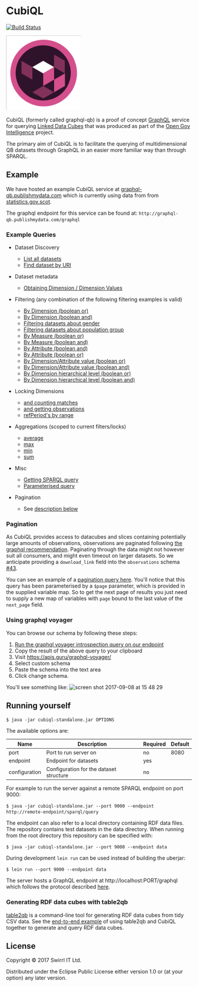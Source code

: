# CubiQL

[![Build Status](https://travis-ci.org/Swirrl/cubiql.svg?branch=master)](https://travis-ci.org/Swirrl/cubiql)

![CubiQL](https://github.com/Swirrl/cubiql/blob/master/doc/ogi-cubiql.png "CubiQL")

CubiQL (formerly called graphql-qb) is a proof of concept [GraphQL](http://graphql.org/) service for querying [Linked Data Cubes](https://www.w3.org/TR/vocab-data-cube/) that was produced as part of the [Open Gov Intelligence](http://www.opengovintelligence.eu/) project.

The primary aim of CubiQL is to facilitate the querying of
multidimensional QB datasets through GraphQL in an easier more familiar
way than through SPARQL.

## Example

We have hosted an example CubiQL service
at
[graphql-qb.publishmydata.com](http://graphql-qb.publishmydata.com/)
which is currently using data from 
from [statistics.gov.scot](http://statistics.gov.scot/).

The graphql endpoint for this service can be found at: `http://graphql-qb.publishmydata.com/graphql`

### Example Queries

- Dataset Discovery
  - [List all datasets](http://graphql-qb.publishmydata.com/index.html?query=%7Bcubiql%7B%0A%20%20datasets%20%7B%0A%20%20%20%20uri%0A%20%20%20%20title%0A%20%20%20%20description%0A%20%20%7D%20%0A%7D%7D)
  - [Find dataset by URI](http://graphql-qb.publishmydata.com/index.html?query=%7Bcubiql%7B%0A%20%20datasets(uri%3A%22http%3A%2F%2Fstatistics.gov.scot%2Fdata%2Fearnings%22)%20%7B%0A%20%20%20%20description%0A%20%20%20%20schema%0A%20%20%20%20title%0A%20%20%20%20uri%0A%20%20%7D%0A%7D%7D)
- Dataset metadata
  - [Obtaining Dimension / Dimension Values](http://graphql-qb.publishmydata.com/index.html?query=%7Bcubiql%7B%0A%20%20dataset_earnings%20%7B%0A%20%20%20%20title%0A%20%20%20%20description%0A%20%20%20%20dimensions%20%7B%0A%20%20%20%20%20%20uri%0A%20%20%20%20%20%20values%20%7B%0A%20%20%20%20%20%20%20%20...%20on%20resource%20%7B%0A%20%20%20%20%20%20%20%20%20%20label%0A%20%20%20%20%20%20%20%20%20%20uri%0A%20%20%20%20%20%20%20%20%7D%0A%20%20%20%20%20%20%20%20...%20on%20enum_dim_value%20%7B%0A%20%20%20%20%20%20%20%20%20%20enum_name%0A%20%20%20%20%20%20%20%20%7D%0A%20%20%20%20%20%20%7D%0A%20%20%20%20%7D%0A%20%20%7D%0A%7D%7D)
- Filtering (any combination of the following filtering examples is valid)
  - [By Dimension (boolean or)](http://graphql-qb.publishmydata.com/index.html?query=%7Bcubiql%7B%0A%20datasets(dimensions%3A%20%7Bor%3A%20%5B"http%3A%2F%2Fstatistics.gov.scot%2Fdef%2Fdimension%2Fgender"%2C%20%0A%20"http%3A%2F%2Fstatistics.gov.scot%2Fdef%2Fdimension%2FpopulationGroup"%5D%7D)%20%7B%0A%20title%0A%20description%0A%20uri%0A%20%7D%0A%7D%7D%0A)
  - [By Dimension (boolean and)](http://graphql-qb.publishmydata.com/index.html?query=%7Bcubiql%7B%0A%20datasets(dimensions%3A%7Band%3A%5B"http%3A%2F%2Fstatistics.gov.scot%2Fdef%2Fdimension%2Fgender"%20"http%3A%2F%2Fstatistics.gov.scot%2Fdef%2Fdimension%2Fage"%5D%7D)%20%7B%0A%20%20uri%0A%20%20title%0A%20%20description%0A%20%7D%0A%7D%0A%7D%0A)
  - [Filtering datasets about gender](http://graphql-qb.publishmydata.com/index.html?query=%7Bcubiql%7B%0A%20%20datasets(dimensions%3A%7Band%3A%5B"http%3A%2F%2Fstatistics.gov.scot%2Fdef%2Fdimension%2Fgender"%5D%7D)%20%7B%0A%20%20%20%20uri%0A%20%20%20%20title%0A%20%20%7D%0A%7D%7D) 
  - [Filtering datasets about population group](http://graphql-qb.publishmydata.com/index.html?query=%7Bcubiql%7B%0A%20%20datasets(dimensions%3A%7Band%3A%5B"http%3A%2F%2Fstatistics.gov.scot%2Fdef%2Fdimension%2FpopulationGroup"%5D%7D)%20%7B%0A%20%20%20%20uri%0A%20%20%20%20title%0A%20%20%7D%0A%7D%7D)
  - [By Measure (boolean or)](http://graphql-qb.publishmydata.com/index.html?query=%7Bcubiql%7B%20datasets(measures%3A%20%7B%0A%20%20%20%20%20%20%20%20%20%20%20%20or%3A%20%5B"http%3A%2F%2Fstatistics.gov.scot%2Fdef%2Fmeasure-properties%2Fmedian"%20%0A%20%20%20%20%20%20%20%20%20%20%20%20%20%20%09%20"http%3A%2F%2Fstatistics.gov.scot%2Fdef%2Fmeasure-properties%2Fmean"%5D%7D%0A%09)%20%7B%0A%20%20title%0A%20%20description%0A%20%20uri%0A%20%20%7D%7D%7D)
  - [By Measure (boolean and)](http://graphql-qb.publishmydata.com/index.html?query=%7Bcubiql%7B%20datasets(measures%3A%20%7B%0A%20%20%20%20%20%20%20%20%20%20%20%20and%3A%20%5B"http%3A%2F%2Fstatistics.gov.scot%2Fdef%2Fmeasure-properties%2Fmedian"%20%0A%20%20%20%20%20%20%20%20%20%20%20%20%20%20%09%20"http%3A%2F%2Fstatistics.gov.scot%2Fdef%2Fmeasure-properties%2Fmean"%5D%7D%0A%09)%20%7B%0A%20%20title%0A%20%20description%0A%20%20uri%0A%20%20%7D%7D%7D)
  - [By Attribute (boolean and)](http://graphql-qb.publishmydata.com/index.html?query=%7Bcubiql%7B%20datasets(attributes%3A%20%7B%0A%20%20%20%20%20%20%20%20%20%20%20%20and%3A%20%5B"http%3A%2F%2Fpurl.org%2Flinked-data%2Fsdmx%2F2009%2Fattribute%23unitMeasure"%5D%7D)%20%20%7B%0A%20%20title%0A%20%20description%0A%20%20uri%0A%20%20%7D%7D%7D)
  - [By Attribute (boolean or)](http://graphql-qb.publishmydata.com/index.html?query=%7Bcubiql%7B%20datasets(attributes%3A%20%7B%0A%20%20%20%20%20%20%20%20%20%20%20%20or%3A%20%5B"http%3A%2F%2Fpurl.org%2Flinked-data%2Fsdmx%2F2009%2Fattribute%23unitMeasure"%5D%7D)%20%20%7B%0A%20%20title%0A%20%20description%0A%20%20uri%0A%20%20%7D%7D%7D)
  - [By Dimension/Attribute value (boolean or)](http://graphql-qb.publishmydata.com/index.html?query=%7Bcubiql%7Bdatasets%20(componentValue%3A%7B%20%20%20%20%20%20%20%20%20%20%20%20%20%20%20%20%20%20%20%0A%09%09%20or%3A%5B%7Bcomponent%3A"http%3A%2F%2Fpurl.org%2Flinked-data%2Fsdmx%2F2009%2Fdimension%23refPeriod"%20%20%20%0A%20%20%20%20%20%20%20%20%20%20%20%20%20%20%20%20%20%20%20%20%20%20values%3A%5B"http%3A%2F%2Freference.data.gov.uk%2Fid%2Fquarter%2F2012-Q1"%2C%0A%20%20%20%20%20%20%20%20%20%20%20%20%20%20%20%20%20%20%20%20%20%20"http%3A%2F%2Freference.data.gov.uk%2Fid%2Fquarter%2F2013-Q1"%5D%7D%5D%7D)%20%7B%0A%20%20title%20%0A%20%20description%0A%20%20uri%0A%20%20%7D%7D%7D)
  - [By Dimension/Attribute value (boolean and)](http://graphql-qb.publishmydata.com/index.html?query=%7Bcubiql%7Bdatasets%20(componentValue%3A%7B%20%20%20%20%20%20%20%20%20%20%20%20%20%20%20%20%20%20%20%0A%09%09%20and%3A%5B%7Bcomponent%3A"http%3A%2F%2Fpurl.org%2Flinked-data%2Fsdmx%2F2009%2Fdimension%23refPeriod"%20%20%20%0A%20%20%20%20%20%20%20%20%20%20%20%20%20%20%20%20%20%20%20%20%20%20values%3A%5B"http%3A%2F%2Freference.data.gov.uk%2Fid%2Fquarter%2F2012-Q1"%2C%0A%20%20%20%20%20%20%20%20%20%20%20%20%20%20%20%20%20%20%20%20%20%20"http%3A%2F%2Freference.data.gov.uk%2Fid%2Fquarter%2F2013-Q1"%5D%7D%5D%7D)%20%7B%0A%20%20title%20%0A%20%20description%0A%20%20uri%0A%20%20%7D%7D%7D)
  - [By Dimension hierarchical level (boolean or)](http://graphql-qb.publishmydata.com/index.html?query=%7Bcubiql%7Bdatasets(componentValue%3A%20%7B%0A%20%20or%3A%20%5B%7Bcomponent%3A%20"http%3A%2F%2Fpurl.org%2Flinked-data%2Fsdmx%2F2009%2Fdimension%23refArea"%2C%0A%20%20%20%20%20%20%20%20levels%3A%20%5B"http%3A%2F%2Fstatistics.gov.scot%2Fdef%2Ffoi%2Fcollection%2Fcountries"%2C%20%0A%20%20%20%20%20%20%20%20%20%20%20%20%20%20%20%20%20"http%3A%2F%2Fstatistics.gov.scot%2Fdef%2Ffoi%2Fcollection%2Fcouncil-areas"%5D%7D%5D%7D)%20%7B%0A%20%20%20%20title%0A%20%20%20%20description%0A%20%20%20%20uri%0A%20%20%7D%0A%7D%7D)
  - [By Dimension hierarchical level (boolean and)](http://graphql-qb.publishmydata.com/index.html?query=%7Bcubiql%7Bdatasets(componentValue%3A%20%7B%0A%20%20and%3A%20%5B%7Bcomponent%3A%20"http%3A%2F%2Fpurl.org%2Flinked-data%2Fsdmx%2F2009%2Fdimension%23refArea"%2C%0A%20%20%20%20%20%20%20%20levels%3A%20%5B"http%3A%2F%2Fstatistics.gov.scot%2Fdef%2Ffoi%2Fcollection%2Fcountries"%2C%20%0A%20%20%20%20%20%20%20%20%20%20%20%20%20%20%20%20%20"http%3A%2F%2Fstatistics.gov.scot%2Fdef%2Ffoi%2Fcollection%2Fcouncil-areas"%5D%7D%5D%7D)%20%7B%0A%20%20%20%20title%0A%20%20%20%20description%0A%20%20%20%20uri%0A%20%20%7D%0A%7D%7D)

- Locking Dimensions
  - [and counting matches](http://graphql-qb.publishmydata.com/index.html?query=%7Bcubiql%7B%0A%20%20dataset_earnings%20%7B%0A%20%20%20%20title%0A%20%20%20%20description%0A%20%20%20%20observations(dimensions%3A%7Bgender%3AALL%20%0A%20%20%20%20%20%20%20%20%20%20%20%20%20%20%20%20%20%20%20%20%20%20%20%20%20%20%20%20%20population_group%3AWORKPLACE_BASED%20%0A%20%20%20%20%20%20%20%20%20%20%20%20%20%20%20%20%20%20%20%20%20%20%20%20%20%20%20%20%20measure_type%3AMEDIAN%7D)%20%7B%0A%0A%20%20%20%20%20%20total_matches%0A%20%20%20%20%7D%0A%20%20%7D%0A%7D%7D)
  - [and getting observations](http://graphql-qb.publishmydata.com/index.html?query=%7Bcubiql%7B%0A%20%20dataset_earnings%20%7B%0A%20%20%20%20title%0A%20%20%20%20description%0A%20%20%20%20observations(dimensions%3A%7Bgender%3AALL%20%0A%20%20%20%20%20%20%20%20%20%20%20%20%20%20%20%20%20%20%20%20%20%20%20%20%20%20%20%20%20population_group%3AWORKPLACE_BASED%20%0A%20%20%20%20%20%20%20%20%20%20%20%20%20%20%20%20%20%20%20%20%20%20%20%20%20%20%20%20%20measure_type%3AMEDIAN%7D)%20%7B%20%20%20%20%0A%20%20%20%20%20%20page%20%7B%0A%20%20%20%20%20%20%20%20observation%20%7B%0A%20%20%20%20%20%20%20%20%20%20gender%0A%20%20%20%20%20%20%20%20%20%20measure_type%0A%20%20%20%20%20%20%20%20%20%20population_group%0A%20%20%20%20%20%20%20%20%20%20reference_area%20%7B%0A%20%20%20%20%20%20%20%20%20%20%20%20label%0A%20%20%20%20%20%20%20%20%20%20%20%20uri%0A%20%20%20%20%20%20%20%20%20%20%7D%0A%20%20%20%20%20%20%20%20%20%20reference_period%20%7B%0A%20%20%20%20%20%20%20%20%20%20%20%20end%0A%20%20%20%20%20%20%20%20%20%20%20%20label%0A%20%20%20%20%20%20%20%20%20%20%20%20start%0A%20%20%20%20%20%20%20%20%20%20%20%20uri%0A%20%20%20%20%20%20%20%20%20%20%7D%0A%20%20%20%20%20%20%20%20%20%20uri%0A%20%20%20%20%20%20%20%20%20%20median%0A%20%20%20%20%20%20%20%20%7D%0A%20%20%20%20%20%20%7D%0A%20%20%20%20%20%20%0A%20%20%20%20%7D%0A%20%20%7D%0A%7D%7D)
  - [refPeriod's by range](http://graphql-qb.publishmydata.com/index.html?query=%7Bcubiql%7B%0A%20%20dataset_births%20%7B%0A%20%20%20%20observations(dimensions%3A%20%7Bgender%3A%20MALE%2C%20%0A%20%20%20%20%20%20%20%20%20%20%20%20%20%20%20%20%20%20%20%20%20%20%20%20%20%20%20%20%20%20reference_period%3A%7Bstarts_after%3A%20%20"2000-01-01T00%3A00%3A00Z"%0A%20%20%20%20%20%20%20%20%20%20%20%20%20%20%20%20%20%20%20%20%20%20%20%20%20%20%20%20%20%20%20%20%20%20%20%20%20%20%20%20%20%20%20%20%20%20%20%20ends_before%3A%20"2001-01-01T00%3A00%3A00Z"%7D%7D)%20%7B%0A%20%20%20%20%20%20page(first%3A%2020)%20%7B%0A%20%20%20%20%20%20%20%20observation%20%7B%0A%20%20%20%20%20%20%20%20%20%20reference_area%20%7B%0A%20%20%20%20%20%20%20%20%20%20%20%20label%0A%20%20%20%20%20%20%20%20%20%20%20%20uri%0A%20%20%20%20%20%20%20%20%20%20%7D%0A%20%20%20%20%20%20%20%20%20%20reference_period%20%7B%0A%20%20%20%20%20%20%20%20%20%20%20%20start%0A%20%20%20%20%20%20%20%20%20%20%20%20end%0A%20%20%20%20%20%20%20%20%20%20%20%20label%0A%20%20%20%20%20%20%20%20%20%20%7D%0A%20%20%20%20%20%20%20%20%7D%0A%20%20%20%20%20%20%7D%0A%20%20%20%20%7D%0A%20%20%7D%0A%7D%7D%0A)

- Aggregations (scoped to current filters/locks)
  - [average](http://graphql-qb.publishmydata.com/index.html?query=%7Bcubiql%7B%0A%20%20dataset_earnings%20%7B%0A%20%20%20%20title%0A%20%20%20%20description%0A%20%20%20%20observations(dimensions%3A%20%7Bgender%3A%20ALL%2C%20%0A%20%20%20%20%20%20%20%20%20%20%20%20%20%20%20%20%20%20%20%20%20%20%20%20%20%20%20%20%20%20population_group%3A%20WORKPLACE_BASED%2C%20%0A%20%20%20%20%20%20%20%20%20%20%20%20%20%20%20%20%20%20%20%20%20%20%20%20%20%20%20%20%20%20measure_type%3A%20MEDIAN%7D)%20%7B%0A%20%20%20%20%20%20aggregations%20%7B%0A%20%20%20%20%20%20%20%20average(measure%3A%20MEDIAN)%0A%20%20%20%20%20%20%7D%0A%20%20%20%20%7D%0A%20%20%7D%0A%7D%7D%0A)
  - [max](http://graphql-qb.publishmydata.com/index.html?query=%7Bcubiql%7B%0A%20%20dataset_earnings%20%7B%0A%20%20%20%20title%0A%20%20%20%20description%0A%20%20%20%20observations(dimensions%3A%20%7Bgender%3A%20ALL%2C%20%0A%20%20%20%20%20%20%20%20%20%20%20%20%20%20%20%20%20%20%20%20%20%20%20%20%20%20%20%20%20%20population_group%3A%20WORKPLACE_BASED%2C%20%0A%20%20%20%20%20%20%20%20%20%20%20%20%20%20%20%20%20%20%20%20%20%20%20%20%20%20%20%20%20%20measure_type%3A%20MEDIAN%7D)%20%7B%0A%20%20%20%20%20%20aggregations%20%7B%0A%20%20%20%20%20%20%20%20max(measure%3A%20MEDIAN)%0A%20%20%20%20%20%20%7D%0A%20%20%20%20%7D%0A%20%20%7D%0A%7D%7D%0A)
  - [min](http://graphql-qb.publishmydata.com/index.html?query=%7Bcubiql%7B%0A%20%20dataset_earnings%20%7B%0A%20%20%20%20title%0A%20%20%20%20description%0A%20%20%20%20observations(dimensions%3A%20%7Bgender%3A%20ALL%2C%20%0A%20%20%20%20%20%20%20%20%20%20%20%20%20%20%20%20%20%20%20%20%20%20%20%20%20%20%20%20%20%20population_group%3A%20WORKPLACE_BASED%2C%20%0A%20%20%20%20%20%20%20%20%20%20%20%20%20%20%20%20%20%20%20%20%20%20%20%20%20%20%20%20%20%20measure_type%3A%20MEDIAN%7D)%20%7B%0A%20%20%20%20%20%20aggregations%20%7B%0A%20%20%20%20%20%20%20%20min(measure%3A%20MEDIAN)%0A%20%20%20%20%20%20%7D%0A%20%20%20%20%7D%0A%20%20%7D%0A%7D%7D%0A)
  - [sum](http://graphql-qb.publishmydata.com/index.html?query=%7Bcubiql%7B%0A%20%20dataset_earnings%20%7B%0A%20%20%20%20title%0A%20%20%20%20description%0A%20%20%20%20observations(dimensions%3A%20%7Bgender%3A%20ALL%2C%20%0A%20%20%20%20%20%20%20%20%20%20%20%20%20%20%20%20%20%20%20%20%20%20%20%20%20%20%20%20%20%20population_group%3A%20WORKPLACE_BASED%2C%20%0A%20%20%20%20%20%20%20%20%20%20%20%20%20%20%20%20%20%20%20%20%20%20%20%20%20%20%20%20%20%20measure_type%3A%20MEDIAN%7D)%20%7B%0A%20%20%20%20%20%20aggregations%20%7B%0A%20%20%20%20%20%20%20%20sum(measure%3AMEDIAN)%0A%20%20%20%20%20%20%7D%0A%20%20%20%20%7D%0A%20%20%7D%0A%7D%7D%0A)

- Misc
  - [Getting SPARQL query](http://graphql-qb.publishmydata.com/index.html?query=%7Bcubiql%7B%0A%20%20dataset_earnings%20%7B%0A%20%20%20%20observations(dimensions%3A%7Bgender%3AALL%20%0A%20%20%20%20%20%20%20%20%20%20%20%20%20%20%20%20%20%20%20%20%20%20%20%20%20%20%20%20%20population_group%3AWORKPLACE_BASED%20%0A%20%20%20%20%20%20%20%20%20%20%20%20%20%20%20%20%20%20%20%20%20%20%20%20%20%20%20%20%20measure_type%3AMEDIAN%7D)%20%7B%0A%20%20%20%20%20%20sparql%0A%20%20%20%20%7D%0A%20%20%7D%0A%7D%7D)
  - [Parameterised query](http://graphql-qb.publishmydata.com/index.html?query=query%20datasetsQuery(%24dataset%3A%20uri)%20%7B%0A%20%20cubiql%7Bdatasets(uri%3A%20%24dataset)%20%7B%0A%20%20%20%20title%0A%20%20%20%20uri%0A%20%20%7D%0A%20%20%7D%7D&variables=%7B%0A%20%20%22dataset%22%3A%20%22http%3A%2F%2Fstatistics.gov.scot%2Fdata%2Fearnings%22%0A%7D0%20title%0A%20%20%20%20uri%0A%20%20%7D%0A%7D&variables=%7B%22dataset%22%3A%20%22http%3A%2F%2Fstatistics.gov.scot%2Fdata%2Fearnings%22%7D%0A)

- Pagination
  - See [description below](https://github.com/Swirrl/cubiql#pagination)

### Pagination

As CubiQL provides access to datacubes and slices containing potentially large amounts of observations, observations are paginated following [the graphql recommendation](http://graphql.org/learn/pagination/).  Paginating through the data might not however suit all consumers, and might even timeout on larger datasets.  So we anticipate providing a `download_link` field into the `observations` schema [#43](https://github.com/Swirrl/cubiql/issues/43).

You can see an example of a [pagination query here](http://graphql-qb.publishmydata.com/index.html?query=query(%24page%3ASparqlCursor)%20%0A%7Bcubiql%7B%0A%20%20dataset_earnings%20%7B%0A%20%20%20%20title%0A%20%20%20%20description%0A%20%20%20%20observations(dimensions%3A%20%7Bgender%3A%20ALL%2C%20population_group%3A%20WORKPLACE_BASED%2C%20measure_type%3A%20MEDIAN%7D)%20%7B%0A%20%20%20%20%20%20page(first%3A%2010%2C%20after%3A%20%24page)%20%7B%0A%20%20%20%20%20%20%20%20next_page%0A%20%20%20%20%20%20%20%20observation%20%7B%0A%20%20%20%20%20%20%20%20%20%20gender%0A%20%20%20%20%20%20%20%20%20%20measure_type%0A%20%20%20%20%20%20%20%20%20%20population_group%0A%20%20%20%20%20%20%20%20%20%20reference_area%20%7B%0A%20%20%20%20%20%20%20%20%20%20%20%20label%0A%20%20%20%20%20%20%20%20%20%20%20%20uri%0A%20%20%20%20%20%20%20%20%20%20%7D%0A%20%20%20%20%20%20%20%20%20%20reference_period%20%7B%0A%20%20%20%20%20%20%20%20%20%20%20%20end%0A%20%20%20%20%20%20%20%20%20%20%20%20label%0A%20%20%20%20%20%20%20%20%20%20%20%20start%0A%20%20%20%20%20%20%20%20%20%20%20%20uri%0A%20%20%20%20%20%20%20%20%20%20%7D%0A%20%20%20%20%20%20%20%20%20%20uri%0A%20%20%20%20%20%20%20%20%20%20median%0A%20%20%20%20%20%20%20%20%7D%0A%20%20%20%20%20%20%7D%0A%20%20%20%20%7D%0A%20%20%7D%0A%7D%0A%7D&variables=%7B%0A%20%20%22dataset%22%3A%20%22http%3A%2F%2Fstatistics.gov.scot%2Fdata%2Fearnings%22%0A%7D).  You'll notice that this query has been parameterised by a `$page` parameter, which is provided in the supplied variable map.  So to get the next page of results you just need to supply a new map of variables with `page` bound to the last value of the `next_page` field.

### Using graphql voyager 

You can browse our schema by following these steps:

1. [Run the graphql voyager introspection query on our endpoint](http://graphql-qb.publishmydata.com/index.html?query=%0A%20%20query%20IntrospectionQuery%20%7B%0A%20%20%20%20__schema%20%7B%0A%20%20%20%20%20%20queryType%20%7B%20name%20%7D%0A%20%20%20%20%20%20mutationType%20%7B%20name%20%7D%0A%20%20%20%20%20%20subscriptionType%20%7B%20name%20%7D%0A%20%20%20%20%20%20types%20%7B%0A%20%20%20%20%20%20%20%20...FullType%0A%20%20%20%20%20%20%7D%0A%20%20%20%20%20%20directives%20%7B%0A%20%20%20%20%20%20%20%20name%0A%20%20%20%20%20%20%20%20description%0A%20%20%20%20%20%20%20%20locations%0A%20%20%20%20%20%20%20%20args%20%7B%0A%20%20%20%20%20%20%20%20%20%20...InputValue%0A%20%20%20%20%20%20%20%20%7D%0A%20%20%20%20%20%20%7D%0A%20%20%20%20%7D%0A%20%20%7D%0A%0A%20%20fragment%20FullType%20on%20__Type%20%7B%0A%20%20%20%20kind%0A%20%20%20%20name%0A%20%20%20%20description%0A%20%20%20%20fields(includeDeprecated%3A%20true)%20%7B%0A%20%20%20%20%20%20name%0A%20%20%20%20%20%20description%0A%20%20%20%20%20%20args%20%7B%0A%20%20%20%20%20%20%20%20...InputValue%0A%20%20%20%20%20%20%7D%0A%20%20%20%20%20%20type%20%7B%0A%20%20%20%20%20%20%20%20...TypeRef%0A%20%20%20%20%20%20%7D%0A%20%20%20%20%20%20isDeprecated%0A%20%20%20%20%20%20deprecationReason%0A%20%20%20%20%7D%0A%20%20%20%20inputFields%20%7B%0A%20%20%20%20%20%20...InputValue%0A%20%20%20%20%7D%0A%20%20%20%20interfaces%20%7B%0A%20%20%20%20%20%20...TypeRef%0A%20%20%20%20%7D%0A%20%20%20%20enumValues(includeDeprecated%3A%20true)%20%7B%0A%20%20%20%20%20%20name%0A%20%20%20%20%20%20description%0A%20%20%20%20%20%20isDeprecated%0A%20%20%20%20%20%20deprecationReason%0A%20%20%20%20%7D%0A%20%20%20%20possibleTypes%20%7B%0A%20%20%20%20%20%20...TypeRef%0A%20%20%20%20%7D%0A%20%20%7D%0A%0A%20%20fragment%20InputValue%20on%20__InputValue%20%7B%0A%20%20%20%20name%0A%20%20%20%20description%0A%20%20%20%20type%20%7B%20...TypeRef%20%7D%0A%20%20%20%20defaultValue%0A%20%20%7D%0A%0A%20%20fragment%20TypeRef%20on%20__Type%20%7B%0A%20%20%20%20kind%0A%20%20%20%20name%0A%20%20%20%20ofType%20%7B%0A%20%20%20%20%20%20kind%0A%20%20%20%20%20%20name%0A%20%20%20%20%20%20ofType%20%7B%0A%20%20%20%20%20%20%20%20kind%0A%20%20%20%20%20%20%20%20name%0A%20%20%20%20%20%20%20%20ofType%20%7B%0A%20%20%20%20%20%20%20%20%20%20kind%0A%20%20%20%20%20%20%20%20%20%20name%0A%20%20%20%20%20%20%20%20%20%20ofType%20%7B%0A%20%20%20%20%20%20%20%20%20%20%20%20kind%0A%20%20%20%20%20%20%20%20%20%20%20%20name%0A%20%20%20%20%20%20%20%20%20%20%20%20ofType%20%7B%0A%20%20%20%20%20%20%20%20%20%20%20%20%20%20kind%0A%20%20%20%20%20%20%20%20%20%20%20%20%20%20name%0A%20%20%20%20%20%20%20%20%20%20%20%20%20%20ofType%20%7B%0A%20%20%20%20%20%20%20%20%20%20%20%20%20%20%20%20kind%0A%20%20%20%20%20%20%20%20%20%20%20%20%20%20%20%20name%0A%20%20%20%20%20%20%20%20%20%20%20%20%20%20%20%20ofType%20%7B%0A%20%20%20%20%20%20%20%20%20%20%20%20%20%20%20%20%20%20kind%0A%20%20%20%20%20%20%20%20%20%20%20%20%20%20%20%20%20%20name%0A%20%20%20%20%20%20%20%20%20%20%20%20%20%20%20%20%7D%0A%20%20%20%20%20%20%20%20%20%20%20%20%20%20%7D%0A%20%20%20%20%20%20%20%20%20%20%20%20%7D%0A%20%20%20%20%20%20%20%20%20%20%7D%0A%20%20%20%20%20%20%20%20%7D%0A%20%20%20%20%20%20%7D%0A%20%20%20%20%7D%0A%20%20%7D%0A)
2. Copy the result of the above query to your clipboard
3. Visit https://apis.guru/graphql-voyager/
4. Select custom schema
5. Paste the schema into the text area
6. Click change schema.

You'll see something like:
![screen shot 2017-09-08 at 15 48 29](https://user-images.githubusercontent.com/49898/30217232-6fcdf16e-94ad-11e7-9f65-3eaaa6ae0a5d.png)

## Running yourself

    $ java -jar cubiql-standalone.jar OPTIONS

The available options are:

|  Name         | Description                             | Required | Default |
|---------------|-----------------------------------------|----------|---------|
| port          | Port to run server on                   | no       | 8080    |
| endpoint      | Endpoint for datasets                   | yes      |         |
| configuration | Configuration for the dataset structure | no       |         |

For example to run the server against a remote SPARQL endpoint on port 9000:

    $ java -jar cubiql-standalone.jar --port 9000 --endpoint http://remote-endpoint/sparql/query
    
The endpoint can also refer to a local directory containing RDF data files. The repository contains test datasets in the data directory.
When running from the root directory this repository can be specified with:

    $ java -jar cubiql-standalone.jar --port 9000 --endpoint data
    
During development `lein run` can be used instead of building the uberjar:

    $ lein run --port 9000 --endpoint data

The server hosts a GraphQL endpoint at http://localhost:PORT/graphql which follows the
protocol described [here](http://graphql.org/learn/serving-over-http/).

### Generating RDF data cubes with table2qb

[table2qb](https://github.com/Swirrl/table2qb/) is a command-line tool for generating RDF data cubes from tidy CSV data. See the [end-to-end example](https://github.com/Swirrl/cubiql/blob/master/doc/table2qb-cubiql.md)
of using table2qb and CubiQL together to generate and query RDF data cubes.

## License

Copyright © 2017 Swirrl IT Ltd.

Distributed under the Eclipse Public License either version 1.0 or (at
your option) any later version.
